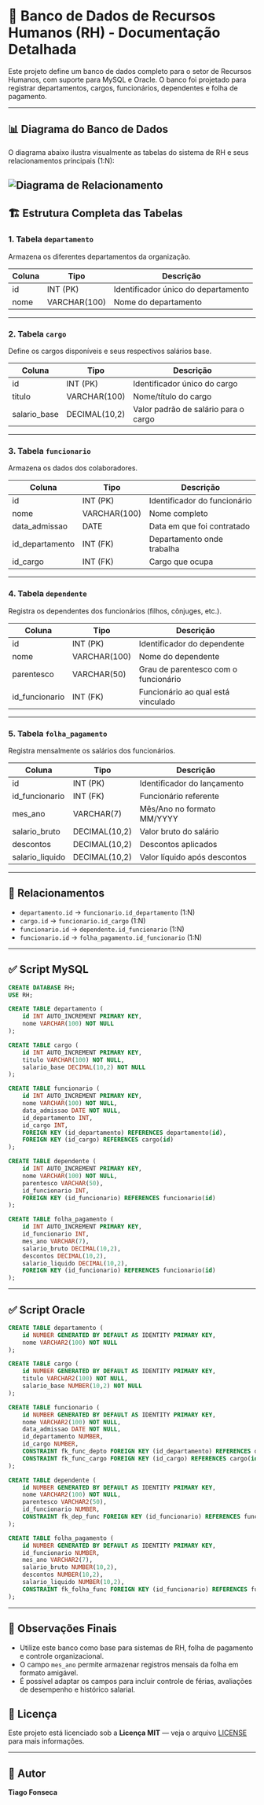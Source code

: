 # 📘 Banco de Dados de Recursos Humanos (RH) - Documentação Detalhada

Este projeto define um banco de dados completo para o setor de Recursos Humanos, com suporte para MySQL e Oracle. O banco foi projetado para registrar departamentos, cargos, funcionários, dependentes e folha de pagamento.

---

## 📊 Diagrama do Banco de Dados

O diagrama abaixo ilustra visualmente as tabelas do sistema de RH e seus relacionamentos principais (1:N):

![Diagrama de Relacionamento](Relacionamento.png)
---

## 🏗️ Estrutura Completa das Tabelas

### 1. Tabela `departamento`

Armazena os diferentes departamentos da organização.

| Coluna | Tipo | Descrição |
|--------|------|-----------|
| id | INT (PK) | Identificador único do departamento |
| nome | VARCHAR(100) | Nome do departamento |

---

### 2. Tabela `cargo`

Define os cargos disponíveis e seus respectivos salários base.

| Coluna | Tipo | Descrição |
|--------|------|-----------|
| id | INT (PK) | Identificador único do cargo |
| titulo | VARCHAR(100) | Nome/título do cargo |
| salario_base | DECIMAL(10,2) | Valor padrão de salário para o cargo |

---

### 3. Tabela `funcionario`

Armazena os dados dos colaboradores.

| Coluna | Tipo | Descrição |
|--------|------|-----------|
| id | INT (PK) | Identificador do funcionário |
| nome | VARCHAR(100) | Nome completo |
| data_admissao | DATE | Data em que foi contratado |
| id_departamento | INT (FK) | Departamento onde trabalha |
| id_cargo | INT (FK) | Cargo que ocupa |

---

### 4. Tabela `dependente`

Registra os dependentes dos funcionários (filhos, cônjuges, etc.).

| Coluna | Tipo | Descrição |
|--------|------|-----------|
| id | INT (PK) | Identificador do dependente |
| nome | VARCHAR(100) | Nome do dependente |
| parentesco | VARCHAR(50) | Grau de parentesco com o funcionário |
| id_funcionario | INT (FK) | Funcionário ao qual está vinculado |

---

### 5. Tabela `folha_pagamento`

Registra mensalmente os salários dos funcionários.

| Coluna | Tipo | Descrição |
|--------|------|-----------|
| id | INT (PK) | Identificador do lançamento |
| id_funcionario | INT (FK) | Funcionário referente |
| mes_ano | VARCHAR(7) | Mês/Ano no formato MM/YYYY |
| salario_bruto | DECIMAL(10,2) | Valor bruto do salário |
| descontos | DECIMAL(10,2) | Descontos aplicados |
| salario_liquido | DECIMAL(10,2) | Valor líquido após descontos |

---

## 🔗 Relacionamentos

- `departamento.id` → `funcionario.id_departamento` (1:N)
- `cargo.id` → `funcionario.id_cargo` (1:N)
- `funcionario.id` → `dependente.id_funcionario` (1:N)
- `funcionario.id` → `folha_pagamento.id_funcionario` (1:N)

---

## ✅ Script MySQL

```sql
CREATE DATABASE RH;
USE RH;

CREATE TABLE departamento (
    id INT AUTO_INCREMENT PRIMARY KEY,
    nome VARCHAR(100) NOT NULL
);

CREATE TABLE cargo (
    id INT AUTO_INCREMENT PRIMARY KEY,
    titulo VARCHAR(100) NOT NULL,
    salario_base DECIMAL(10,2) NOT NULL
);

CREATE TABLE funcionario (
    id INT AUTO_INCREMENT PRIMARY KEY,
    nome VARCHAR(100) NOT NULL,
    data_admissao DATE NOT NULL,
    id_departamento INT,
    id_cargo INT,
    FOREIGN KEY (id_departamento) REFERENCES departamento(id),
    FOREIGN KEY (id_cargo) REFERENCES cargo(id)
);

CREATE TABLE dependente (
    id INT AUTO_INCREMENT PRIMARY KEY,
    nome VARCHAR(100) NOT NULL,
    parentesco VARCHAR(50),
    id_funcionario INT,
    FOREIGN KEY (id_funcionario) REFERENCES funcionario(id)
);

CREATE TABLE folha_pagamento (
    id INT AUTO_INCREMENT PRIMARY KEY,
    id_funcionario INT,
    mes_ano VARCHAR(7),
    salario_bruto DECIMAL(10,2),
    descontos DECIMAL(10,2),
    salario_liquido DECIMAL(10,2),
    FOREIGN KEY (id_funcionario) REFERENCES funcionario(id)
);
```

---

## ✅ Script Oracle

```sql
CREATE TABLE departamento (
    id NUMBER GENERATED BY DEFAULT AS IDENTITY PRIMARY KEY,
    nome VARCHAR2(100) NOT NULL
);

CREATE TABLE cargo (
    id NUMBER GENERATED BY DEFAULT AS IDENTITY PRIMARY KEY,
    titulo VARCHAR2(100) NOT NULL,
    salario_base NUMBER(10,2) NOT NULL
);

CREATE TABLE funcionario (
    id NUMBER GENERATED BY DEFAULT AS IDENTITY PRIMARY KEY,
    nome VARCHAR2(100) NOT NULL,
    data_admissao DATE NOT NULL,
    id_departamento NUMBER,
    id_cargo NUMBER,
    CONSTRAINT fk_func_depto FOREIGN KEY (id_departamento) REFERENCES departamento(id),
    CONSTRAINT fk_func_cargo FOREIGN KEY (id_cargo) REFERENCES cargo(id)
);

CREATE TABLE dependente (
    id NUMBER GENERATED BY DEFAULT AS IDENTITY PRIMARY KEY,
    nome VARCHAR2(100) NOT NULL,
    parentesco VARCHAR2(50),
    id_funcionario NUMBER,
    CONSTRAINT fk_dep_func FOREIGN KEY (id_funcionario) REFERENCES funcionario(id)
);

CREATE TABLE folha_pagamento (
    id NUMBER GENERATED BY DEFAULT AS IDENTITY PRIMARY KEY,
    id_funcionario NUMBER,
    mes_ano VARCHAR2(7),
    salario_bruto NUMBER(10,2),
    descontos NUMBER(10,2),
    salario_liquido NUMBER(10,2),
    CONSTRAINT fk_folha_func FOREIGN KEY (id_funcionario) REFERENCES funcionario(id)
);
```

---

## 📌 Observações Finais

- Utilize este banco como base para sistemas de RH, folha de pagamento e controle organizacional.
- O campo `mes_ano` permite armazenar registros mensais da folha em formato amigável.
- É possível adaptar os campos para incluir controle de férias, avaliações de desempenho e histórico salarial.
## 📄 Licença

Este projeto está licenciado sob a **Licença MIT** — veja o arquivo [LICENSE](LICENSE) para mais informações.

---
## 👤 Autor

**Tiago Fonseca**
